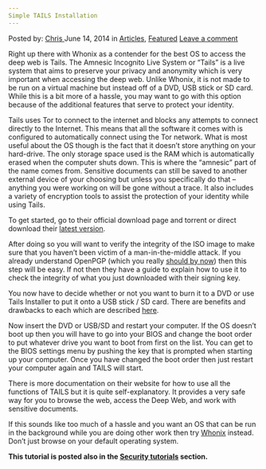 ```yaml
---
Simple TAILS Installation
---
```

<article class="post-listing post-5983 post type-post status-publish format-standard has-post-thumbnail hentry category-deepdot-news tag-installation tag-simple tag-tails">
    <div class="post-inner">
    <p class="post-meta">
    <span>Posted by: <a href="https://www.deepdotweb.com/author/chris/" title="">Chris </a></span>
    <span>June 14, 2014</span>
    <span>in <a href="https://www.deepdotweb.com/category/articles/" rel="category tag">Articles</a>, <a href="https://www.deepdotweb.com/category/deepdot-news/" rel="category tag">Featured</a></span>
    <span><a href="https://www.deepdotweb.com/2014/06/14/simple-tails-installation/#respond">Leave a comment</a></span>
    </p>
    <div class="clear"></div>
    <div class="entry">
    <p>Right up there with Whonix as a contender for the best OS to access the deep web is Tails. The Amnesic Incognito Live System or “Tails” is a live system that aims to preserve your privacy and anonymity which is very important when accessing the deep web. Unlike Whonix, it is not made to be run on a virtual machine but instead off of a DVD, USB stick or SD card. While this is a bit more of a hassle, you may want to go with this option because of the additional features that serve to protect your identity.</p>
    <p>Tails uses Tor to connect to the internet and blocks any attempts to connect directly to the Internet. This means that all the software it comes with is configured to automatically connect using the Tor network. What is most useful about the OS though is the fact that it doesn’t store anything on your hard-drive. The only storage space used is the RAM which is automatically erased when the computer shuts down. This is where the “amnesic” part of the name comes from. Sensitive documents can still be saved to another external device of your choosing but unless you specifically do that – anything you were working on will be gone without a trace. It also includes a variety of encryption tools to assist the protection of your identity while using Tails.</p>
    <p>To get started, go to their official download page and torrent or direct download their <a href="https://tails.boum.org/download/index.en.html#first_time">latest version</a>.</p>
    <p>After doing so you will want to verify the integrity of the ISO image to make sure that you haven’t been victim of a man-in-the-middle attack. If you already understand OpenPGP (which you really <a href="http://www.deepdotweb.com/2013/11/11/pgp-tutorial-for-newbs-gpg4win/">should by now</a>) then this step will be easy. If not then they have a guide to explain how to use it to check the integrity of what you just downloaded with their signing key.</p>
    <p>You now have to decide whether or not you want to burn it to a DVD or use Tails Installer to put it onto a USB stick / SD card. There are benefits and drawbacks to each which are described <a href="https://tails.boum.org/doc/first_steps/media/index.en.html">here</a>.</p>
    <p>Now insert the DVD or USB/SD and restart your computer. If the OS doesn’t boot up then you will have to go into your BIOS and change the boot order to put whatever drive you want to boot from first on the list. You can get to the BIOS settings menu by pushing the key that is prompted when starting up your computer. Once you have changed the boot order then just restart your computer again and TAILS will start.</p>
    <p>There is more documentation on their website for how to use all the functions of TAILS but it is quite self-explanatory. It provides a very safe way for you to browse the web, access the Deep Web, and work with sensitive documents.</p>
    <p>If this sounds like too much of a hassle and you want an OS that can be run in the background while you are doing other work then try <a href="http://www.deepdotweb.com/2014/06/13/simple-whonix-installation-tutorial/">Whonix</a> instead. Don’t just browse on your default operating system.</p>
    <p><strong>This tutorial is posted also in the <a href="http://www.deepdotweb.com/security-tutorials/">Security tutorials</a> section.</strong></p>
    </div>
    <span style="display:none"><a href="https://www.deepdotweb.com/tag/installation/" rel="tag">installation</a> <a href="https://www.deepdotweb.com/tag/simple/" rel="tag">simple</a> <a href="https://www.deepdotweb.com/tag/tails/" rel="tag">tails</a></span> <span style="display:none" class="updated">2014-06-14</span>
    <div style="display:none" class="vcard author" itemprop="author" itemscope itemtype="http://schema.org/Person"><strong class="fn" itemprop="name"><a href="https://www.deepdotweb.com/author/chris/" title="Posts by Chris" rel="author">Chris</a></strong></div>
    </div>
</article>

